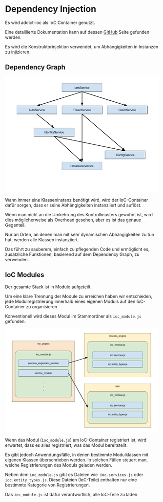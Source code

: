 # Dependency Injection

Es wird addict-ioc als IoC Container genutzt.

Eine detaillierte Dokumentation kann auf dessen
[GitHub](https://github.com/5minds/addict-ioc) Seite gefunden werden.

Es wird die Konstruktorinjektion verwendet, um Abhängigkeiten in Instanzen zu injizieren.

## Dependency Graph

![Dependency Graph](images/dependency-graph.png)

Wann immer eine Klasseninstanz benötigt wird, wird der IoC-Container dafür
sorgen, dass er seine Abhängigkeiten instanziiert und auflöst.

Wenn man nicht an die Umkehrung des Kontrollmusters gewohnt ist, wird dies
möglicherweise als Overhead gesehen, aber es ist das genaue Gegenteil.

Nur an Orten, an denen man mit sehr dynamischen Abhängigkeiten zu tun hat,
werden alle Klassen instanziiert.

Das führt zu sauberem, einfach zu pflegenden Code und ermöglicht es, zusätzliche
Funktionen, basierend auf dem Dependency Graph, zu verwenden.

## IoC Modules

Der gesamte Stack ist in Module aufgeteilt.

Um eine klare Trennung der Module zu erreichen haben wir entschieden, jede
Modulregistrierung innerhalb eines eigenen Moduls auf den IoC-Container zu
organisieren.

Konventionell wird dieses Modul im Stammordner als `ioc_module.js` gefunden.

![IoC Modules](images/ioc-modules.png)

Wenn das Modul (`ioc_module.js`) am IoC-Container registriert ist, wird
erwartet, dass es alles registriert, was das Modul bereitstellt.

Es gibt jedoch Anwendungsfälle, in denen bestimmte Modulklassen mit eigenen
Klassen überschrieben werden. In solchen Fällen steuert man, welche
Registrierungen des Moduls geladen werden.

Neben dem `ioc_module.js` gibt es Dateien wie` ioc.services.js` oder `ioc.entity_types.js`.
Diese Dateien (IoC-Teile) enthalten nur eine bestimmte Kategorie von Registrierungen.

Das `ioc_module.js` ist dafür verantwortlich, alle IoC-Teile zu laden.
